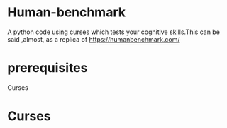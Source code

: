 # Human-benchmark
A python code using curses which tests your cognitive skills.This can be said ,almost, as a replica of https://humanbenchmark.com/ 
# prerequisites
Curses 
# Curses
